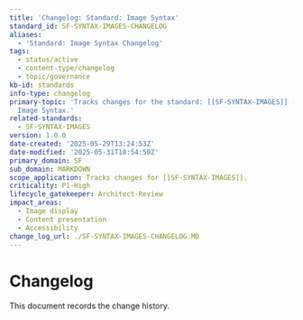 ```yaml
---
title: 'Changelog: Standard: Image Syntax'
standard_id: SF-SYNTAX-IMAGES-CHANGELOG
aliases:
  - 'Standard: Image Syntax Changelog'
tags:
  - status/active
  - content-type/changelog
  - topic/governance
kb-id: standards
info-type: changelog
primary-topic: 'Tracks changes for the standard: [[SF-SYNTAX-IMAGES]] - Standard:
  Image Syntax.'
related-standards:
  - SF-SYNTAX-IMAGES
version: 1.0.0
date-created: '2025-05-29T13:24:53Z'
date-modified: '2025-05-31T18:54:50Z'
primary_domain: SF
sub_domain: MARKDOWN
scope_application: Tracks changes for [[SF-SYNTAX-IMAGES]].
criticality: P1-High
lifecycle_gatekeeper: Architect-Review
impact_areas:
  - Image display
  - Content presentation
  - Accessibility
change_log_url: ./SF-SYNTAX-IMAGES-CHANGELOG.MD
---
```


# Changelog

This document records the change history.
